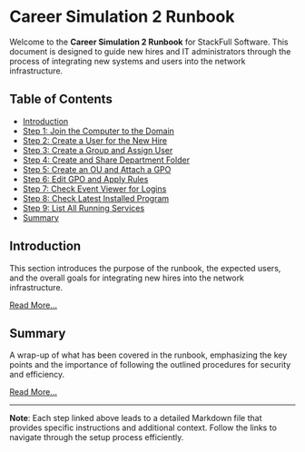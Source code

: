 # Career Simulation 2 Runbook

Welcome to the **Career Simulation 2 Runbook** for StackFull Software. This document is designed to guide new hires and IT administrators through the process of integrating new systems and users into the network infrastructure.

## Table of Contents

- [Introduction](#introduction)
- [Step 1: Join the Computer to the Domain](steps/step1.md)
- [Step 2: Create a User for the New Hire](steps/step2.md)
- [Step 3: Create a Group and Assign User](steps/step3.md)
- [Step 4: Create and Share Department Folder](steps/step4.md)
- [Step 5: Create an OU and Attach a GPO](steps/step5.md)
- [Step 6: Edit GPO and Apply Rules](steps/step6.md)
- [Step 7: Check Event Viewer for Logins](steps/step7.md)
- [Step 8: Check Latest Installed Program](steps/step8.md)
- [Step 9: List All Running Services](steps/step9.md)
- [Summary](#summary)

## Introduction

This section introduces the purpose of the runbook, the expected users, and the overall goals for integrating new hires into the network infrastructure.

[Read More...](steps/introduction.md)

## Summary

A wrap-up of what has been covered in the runbook, emphasizing the key points and the importance of following the outlined procedures for security and efficiency.

[Read More...](steps/summary.md)

---

**Note**: Each step linked above leads to a detailed Markdown file that provides specific instructions and additional context. Follow the links to navigate through the setup process efficiently.


